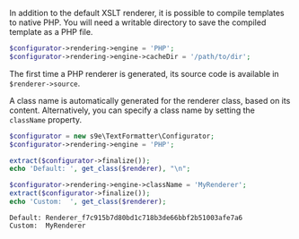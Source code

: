 In addition to the default XSLT renderer, it is possible to compile templates to native PHP. You will need a writable directory to save the compiled template as a PHP file.

```php
$configurator->rendering->engine = 'PHP';
$configurator->rendering->engine->cacheDir = '/path/to/dir';
```

The first time a PHP renderer is generated, its source code is available in `$renderer->source`.

A class name is automatically generated for the renderer class, based on its content. Alternatively, you can specify a class name by setting the `className` property.

```php
$configurator = new s9e\TextFormatter\Configurator;
$configurator->rendering->engine = 'PHP';

extract($configurator->finalize());
echo 'Default: ', get_class($renderer), "\n";

$configurator->rendering->engine->className = 'MyRenderer';
extract($configurator->finalize());
echo 'Custom:  ', get_class($renderer);
```
```
Default: Renderer_f7c915b7d80bd1c718b3de66bbf2b51003afe7a6
Custom:  MyRenderer
```
